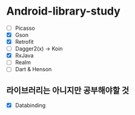 # Android-library-study

- [ ] Picasso
- [x] Gson
- [x] Retrofit
- [ ] Dagger2(x) -> Koin
- [x] RxJava
- [ ] Realm
- [ ] Dart & Henson

## 라이브러리는 아니지만 공부해야할 것
- [x] Databinding
